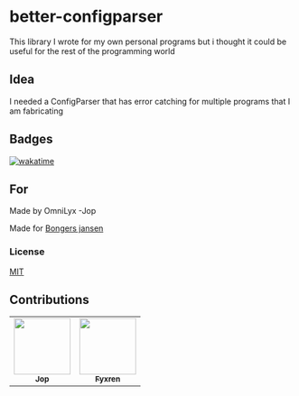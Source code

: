 # better-configparser
This library I wrote for my own personal programs but i thought it could be useful for the rest of the programming world

## Idea
I needed a ConfigParser that has error catching for multiple programs that I am fabricating
## Badges
[![wakatime](https://wakatime.com/badge/user/e433b428-d6a0-41d0-b5bc-69037319d82f/project/137c2e19-f7e6-4a66-a43a-ec200bdbd960.svg)](https://wakatime.com/badge/user/e433b428-d6a0-41d0-b5bc-69037319d82f/project/137c2e19-f7e6-4a66-a43a-ec200bdbd960)


## For
Made by OmniLyx -Jop 

Made for [Bongers jansen](https://www.bongers-jansen.nl)

### License
[MIT](https://choosealicense.com/licenses/mit/)



## Contributions

<table>
  <tr>
    <td align="center">
      <a href="#">
        <img src="https://images.weserv.nl/?url=avatars.githubusercontent.com/u/117635132?v=4&h=128&w=128&fit=cover&mask=circle&maxage=7d" width="100px;" alt="" />
        <br />
        <sub>
          <b>Jop</b>
        </sub>
      </a>
    </td>
    <td align="center">
      <a href="https://fyxren.com">
        <img src="https://images.weserv.nl/?url=avatars.githubusercontent.com/u/68126277?v=4&h=128&w=128&fit=cover&mask=circle&maxage=7d" width="100px;" alt="" />
        <br />
        <sub>
          <b>Fyxren</b>
        </sub>
      </a>
    </td>
  </tr>
</table>

